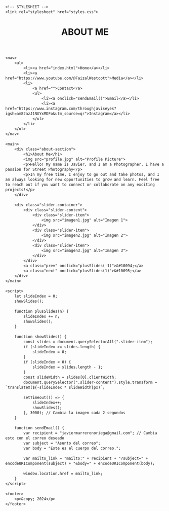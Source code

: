 <!DOCTYPE html>
<html lang="es">
<head>
    <link rel="preconnect" href="https://fonts.googleapis.com">
    <link rel="preconnect" href="https://fonts.gstatic.com" crossorigin>
    <link href="https://fonts.googleapis.com/css2?family=Anton+SC&family=Noto+Sans+KR:wght@100;900&display=swap" rel="stylesheet">
    <meta charset="UTF-8">
    <meta name="viewport" content="width=device-width, initial-scale=1.0">
    <title>ABOUT ME</title>

    <!-- STYLESHEET -->
    <link rel="stylesheet" href="styles.css">
</head>
<body>
    <header>
        <h1 class="anton-sc-regular">ABOUT ME</h1>
    </header>

    <nav>
        <ul>
            <li><a href="index.html">Home</a></li>
            <li><a href="https://www.youtube.com/@FaizalWestcott">Media</a></li>
            <li>
                <a href="">Contact</a>
                <ul>
                    <li><a onclick="sendEmail()">Email</a></li>
                    <li><a href="https://www.instagram.com/throughjaviseyes?igsh=am82azJ1NGYxMDFo&utm_source=qr">Instagram</a></li>
                </ul>
            </li>
        </ul>
    </nav>

    <main>
        <div class="about-section">
            <h1>About Me</h1>
            <img src="profile.jpg" alt="Profile Picture">
            <p>Hello! My name is Javier, and I am a Photographer. I have a passion for Street Photography</p>
            <p>In my free time, I enjoy to go out and take photos, and I am always looking for new opportunities to grow and learn. Feel free to reach out if you want to connect or collaborate on any exciting projects!</p>
        </div>

        <div class="slider-container">
            <div class="slider-content">
                <div class="slider-item">
                    <img src="imagen1.jpg" alt="Imagen 1">
                </div>
                <div class="slider-item">
                    <img src="imagen2.jpg" alt="Imagen 2">
                </div>
                <div class="slider-item">
                    <img src="imagen3.jpg" alt="Imagen 3">
                </div>
            </div>
            <a class="prev" onclick="plusSlides(-1)">&#10094;</a>
            <a class="next" onclick="plusSlides(1)">&#10095;</a>
        </div>
    </main>

    <script>
        let slideIndex = 0;
        showSlides();

        function plusSlides(n) {
            slideIndex += n;
            showSlides();
        }

        function showSlides() {
            const slides = document.querySelectorAll(".slider-item");
            if (slideIndex >= slides.length) {
                slideIndex = 0;
            }
            if (slideIndex < 0) {
                slideIndex = slides.length - 1;
            }
            const slideWidth = slides[0].clientWidth;
            document.querySelector(".slider-content").style.transform = `translateX(${-slideIndex * slideWidth}px)`;

            setTimeout(() => {
                slideIndex++;
                showSlides();
            }, 3000); // Cambia la imagen cada 2 segundos
        }

        function sendEmail() {
            var recipient = "javiermarreronoriega@gmail.com"; // Cambia esto con el correo deseado
            var subject = "Asunto del correo";
            var body = "Este es el cuerpo del correo.";

            var mailto_link = "mailto:" + recipient + "?subject=" + encodeURIComponent(subject) + "&body=" + encodeURIComponent(body);

            window.location.href = mailto_link;
        }
    </script>

    <footer>
        <p>&copy; 2024</p>
    </footer>
</body>
</html>
